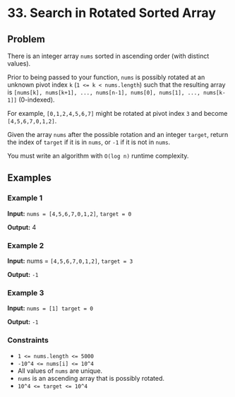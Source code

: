 # 33. Search in Rotated Sorted Array

## Problem

There is an integer array `nums` sorted in ascending order (with distinct values).

Prior to being passed to your function, `nums` is possibly rotated at an unknown pivot index `k` (`1 <= k < nums.length`) such that the resulting array is `[nums[k], nums[k+1], ..., nums[n-1], nums[0], nums[1], ..., nums[k-1]]` (0-indexed). 

For example, `[0,1,2,4,5,6,7]` might be rotated at pivot index `3` and become `[4,5,6,7,0,1,2]`.

Given the array `nums` after the possible rotation and an integer `target`, return the index of `target` if it is in `nums`, or `-1` if it is not in `nums`.

You must write an algorithm with `O(log n)` runtime complexity.

## Examples

### Example 1

**Input:** `nums = [4,5,6,7,0,1,2]`, `target = 0`

**Output:** 4

### Example 2

**Input:** nums = `[4,5,6,7,0,1,2]`, `target = 3`

**Output:** `-1`

### Example 3

**Input:** `nums = [1] target = 0`

**Output:** `-1`

### Constraints

- `1 <= nums.length <= 5000`
- `-10^4 <= nums[i] <= 10^4`
- All values of `nums` are unique.
- `nums` is an ascending array that is possibly rotated.
- `10^4 <= target <= 10^4`

